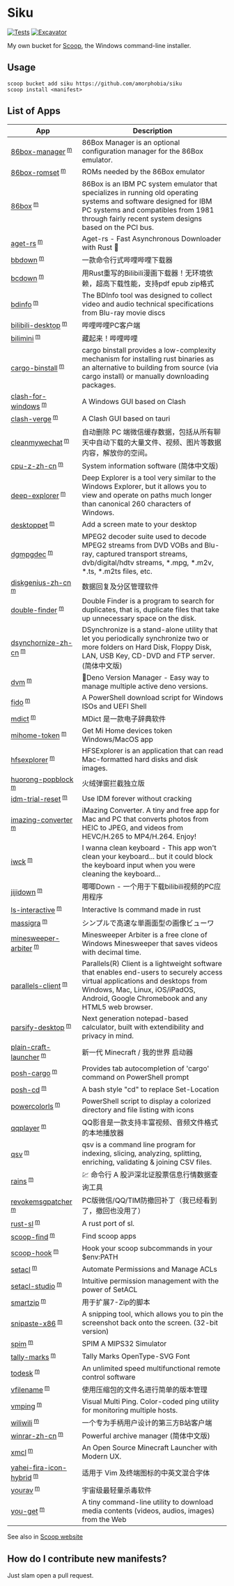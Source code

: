 # Siku

<!-- Uncomment the following line after replacing placeholders -->
[![Tests](https://github.com/amorphobia/siku/actions/workflows/ci.yml/badge.svg)](https://github.com/amorphobia/siku/actions/workflows/ci.yml) [![Excavator](https://github.com/amorphobia/siku/actions/workflows/excavator.yml/badge.svg)](https://github.com/amorphobia/siku/actions/workflows/excavator.yml)

My own bucket for [Scoop](https://scoop.sh), the Windows command-line installer.

## Usage

```
scoop bucket add siku https://github.com/amorphobia/siku
scoop install <manifest>
```

## List of Apps

|App|Description|
|----|----|
|[86box-manager](https://github.com/86Box/86BoxManager)<sup> [m](https://github.com/amorphobia/siku/blob/master/bucket/86box-manager.json)</sup>|86Box Manager is an optional configuration manager for the 86Box emulator.|
|[86box-romset](https://86box.net/)<sup> [m](https://github.com/amorphobia/siku/blob/master/bucket/86box-romset.json)</sup>|ROMs needed by the 86Box emulator|
|[86box](https://86box.net/)<sup> [m](https://github.com/amorphobia/siku/blob/master/bucket/86box.json)</sup>|86Box is an IBM PC system emulator that specializes in running old operating systems and software designed for IBM PC systems and compatibles from 1981 through fairly recent system designs based on the PCI bus.|
|[aget-rs](https://github.com/PeterDing/aget-rs)<sup> [m](https://github.com/amorphobia/siku/blob/master/bucket/aget-rs.json)</sup>|Aget-rs - Fast Asynchronous Downloader with Rust 🦀|
|[bbdown](https://github.com/nilaoda/BBDown)<sup> [m](https://github.com/amorphobia/siku/blob/master/bucket/bbdown.json)</sup>|一款命令行式哔哩哔哩下载器|
|[bcdown](https://github.com/lihe07/bilibili_comics_downloader)<sup> [m](https://github.com/amorphobia/siku/blob/master/bucket/bcdown.json)</sup>|用Rust重写的Bilibili漫画下载器！无环境依赖，超高下载性能，支持pdf epub zip格式|
|[bdinfo](https://www.videohelp.com/software/BDInfo)<sup> [m](https://github.com/amorphobia/siku/blob/master/bucket/bdinfo.json)</sup>|The BDInfo tool was designed to collect video and audio technical specifications from Blu-ray movie discs|
|[bilibili-desktop](https://app.bilibili.com)<sup> [m](https://github.com/amorphobia/siku/blob/master/bucket/bilibili-desktop.json)</sup>|哔哩哔哩PC客户端|
|[bilimini](https://github.com/chitosai/bilimini)<sup> [m](https://github.com/amorphobia/siku/blob/master/bucket/bilimini.json)</sup>|藏起来！哔哩哔哩|
|[cargo-binstall](https://github.com/ryankurte/cargo-binstall)<sup> [m](https://github.com/amorphobia/siku/blob/master/bucket/cargo-binstall.json)</sup>|cargo binstall provides a low-complexity mechanism for installing rust binaries as an alternative to building from source (via cargo install) or manually downloading packages.|
|[clash-for-windows](https://github.com/Fndroid/clash_for_windows_pkg)<sup> [m](https://github.com/amorphobia/siku/blob/master/bucket/clash-for-windows.json)</sup>|A Windows GUI based on Clash|
|[clash-verge](https://github.com/zzzgydi/clash-verge)<sup> [m](https://github.com/amorphobia/siku/blob/master/bucket/clash-verge.json)</sup>|A Clash GUI based on tauri|
|[cleanmywechat](https://github.com/blackboxo/CleanMyWechat)<sup> [m](https://github.com/amorphobia/siku/blob/master/bucket/cleanmywechat.json)</sup>|自动删除 PC 端微信缓存数据，包括从所有聊天中自动下载的大量文件、视频、图片等数据内容，解放你的空间。|
|[cpu-z-zh-cn](https://www.cpuid.com/softwares/cpu-z.html)<sup> [m](https://github.com/amorphobia/siku/blob/master/bucket/cpu-z-zh-cn.json)</sup>|System information software (简体中文版)|
|[deep-explorer](http://dimio.altervista.org/eng/#DExplorer)<sup> [m](https://github.com/amorphobia/siku/blob/master/bucket/deep-explorer.json)</sup>|Deep Explorer is a tool very similar to the Windows Explorer, but it allows you to view and operate on paths much longer than canonical 260 characters of Windows.|
|[desktoppet](https://adrianotiger.github.io/desktopPet/)<sup> [m](https://github.com/amorphobia/siku/blob/master/bucket/desktoppet.json)</sup>|Add a screen mate to your desktop|
|[dgmpgdec](https://www.videohelp.com/software/DGMPGDec)<sup> [m](https://github.com/amorphobia/siku/blob/master/bucket/dgmpgdec.json)</sup>|MPEG2 decoder suite used to decode MPEG2 streams from DVD VOBs and Blu-ray, captured transport streams, dvb/digital/hdtv streams, *.mpg, *.m2v, *.ts, *.m2ts files, etc.|
|[diskgenius-zh-cn](https://diskgenius.cn)<sup> [m](https://github.com/amorphobia/siku/blob/master/bucket/diskgenius-zh-cn.json)</sup>|数据回复及分区管理软件|
|[double-finder](http://dimio.altervista.org/eng/#DoubleFinder)<sup> [m](https://github.com/amorphobia/siku/blob/master/bucket/double-finder.json)</sup>|Double Finder is a program to search for duplicates, that is, duplicate files that take up unnecessary space on the disk.|
|[dsynchornize-zh-cn](http://dimio.altervista.org/eng/#DSynchronize)<sup> [m](https://github.com/amorphobia/siku/blob/master/bucket/dsynchronize-zh-cn.json)</sup>|DSynchronize is a stand-alone utility that let you periodically synchronize two or more folders on Hard Disk, Floppy Disk, LAN, USB Key, CD-DVD and FTP server. (简体中文版)|
|[dvm](https://github.com/justjavac/dvm)<sup> [m](https://github.com/amorphobia/siku/blob/master/bucket/dvm.json)</sup>|🦕Deno Version Manager - Easy way to manage multiple active deno versions.|
|[fido](https://github.com/pbatard/Fido)<sup> [m](https://github.com/amorphobia/siku/blob/master/bucket/fido.json)</sup>|A PowerShell download script for Windows ISOs and UEFI Shell|
|[mdict](https://www.mdict.cn/)<sup> [m](https://github.com/amorphobia/siku/blob/master/bucket/mdict.json)</sup>|MDict 是一款电子辞典软件|
|[mihome-token](https://github.com/Maxmudjon/Get_MiHome_devices_token)<sup> [m](https://github.com/amorphobia/siku/blob/master/bucket/mihome-token.json)</sup>|Get Mi Home devices token Windows/MacOS app|
|[hfsexplorer](https://www.catacombae.org/hfsexplorer/)<sup> [m](https://github.com/amorphobia/siku/blob/master/bucket/hfsexplorer.json)</sup>|HFSExplorer is an application that can read Mac-formatted hard disks and disk images.|
|[huorong-popblock](https://www.huorong.cn/person5.html)<sup> [m](https://github.com/amorphobia/siku/blob/master/bucket/huorong-popblock.json)</sup>|火绒弹窗拦截独立版|
|[idm-trial-reset](https://github.com/J2TEAM/idm-trial-reset)<sup> [m](https://github.com/amorphobia/siku/blob/master/bucket/idm-trial-reset.json)</sup>|Use IDM forever without cracking|
|[imazing-converter](https://imazing.com/converter)<sup> [m](https://github.com/amorphobia/siku/blob/master/bucket/imazing-converter.json)</sup>|iMazing Converter. A tiny and free app for Mac and PC that converts photos from HEIC to JPEG, and videos from HEVC/H.265 to MP4/H.264. Enjoy!|
|[iwck](https://github.com/Nigh/I-wanna-clean-keyboard)<sup> [m](https://github.com/amorphobia/siku/blob/master/bucket/iwck.json)</sup>|I wanna clean keyboard - This app won't clean your keyboard... but it could block the keyboard input when you were cleaning the keyboard...|
|[jijidown](http://client.jijidown.com/)<sup> [m](https://github.com/amorphobia/siku/blob/master/bucket/jijidown.json)</sup>|唧唧Down - 一个用于下载bilibili视频的PC应用程序|
|[ls-interactive](https://github.com/Araxeus/ls-interactive)<sup> [m](https://github.com/amorphobia/siku/blob/master/bucket/ls-interactive.json)</sup>|Interactive ls command made in rust|
|[massigra](http://www.massigra.net/)<sup> [m](https://github.com/amorphobia/siku/blob/master/bucket/massigra.json)</sup>|シンプルで高速な単画面型の画像ビューワ|
|[minesweeper-arbiter](https://minesweepergame.com/download/arbiter.php)<sup> [m](https://github.com/amorphobia/siku/blob/master/bucket/minesweeper-arbiter.json)</sup>|Minesweeper Arbiter is a free clone of Windows Minesweeper that saves videos with decimal time.|
|[parallels-client](https://www.parallels.com/products/ras/capabilities/parallels-client/)<sup> [m](https://github.com/amorphobia/siku/blob/master/bucket/parallels-client.json)</sup>|Parallels(R) Client is a lightweight software that enables end-users to securely access virtual applications and desktops from Windows, Mac, Linux, iOS/iPadOS, Android, Google Chromebook and any HTML5 web browser.|
|[parsify-desktop](https://parsify.app/)<sup> [m](https://github.com/amorphobia/siku/blob/master/bucket/parsify-desktop.json)</sup>|Next generation notepad-based calculator, built with extendibility and privacy in mind.|
|[plain-craft-launcher](https://afdian.net/@LTCat)<sup> [m](https://github.com/amorphobia/siku/blob/master/bucket/plain-craft-launcher.json)</sup>|新一代 Minecraft / 我的世界 启动器|
|[posh-cargo](https://github.com/Bak-Jin-Hyeong/posh-cargo)<sup> [m](https://github.com/amorphobia/siku/blob/master/bucket/posh-cargo.json)</sup>|Provides tab autocompletion of 'cargo' command on PowerShell prompt|
|[posh-cd](https://github.com/amorphobia/posh-cd)<sup> [m](https://github.com/amorphobia/siku/blob/master/bucket/posh-cd.json)</sup>|A bash style "cd" to replace Set-Location|
|[powercolorls](https://github.com/gardebring/PowerColorLS)<sup> [m](https://github.com/amorphobia/siku/blob/master/bucket/powercolorls.json)</sup>|PowerShell script to display a colorized directory and file listing with icons|
|[qqplayer](https://player.qq.com/)<sup> [m](https://github.com/amorphobia/siku/blob/master/bucket/qqplayer.json)</sup>|QQ影音是一款支持丰富视频、音频文件格式的本地播放器|
|[qsv](https://github.com/jqnatividad/qsv)<sup> [m](https://github.com/amorphobia/siku/blob/master/bucket/qsv.json)</sup>|qsv is a command line program for indexing, slicing, analyzing, splitting, enriching, validating & joining CSV files.|
|[rains](https://github.com/rookie0/rains)<sup> [m](https://github.com/amorphobia/siku/blob/master/bucket/rains.json)</sup>|💹 命令行 A 股沪深北证股票信息行情数据查询工具|
|[revokemsgpatcher](https://github.com/huiyadanli/RevokeMsgPatcher)<sup> [m](https://github.com/amorphobia/siku/blob/master/bucket/revokemsgpatcher.json)</sup>|PC版微信/QQ/TIM防撤回补丁（我已经看到了，撤回也没用了）|
|[rust-sl](https://github.com/amorphobia/rust-sl)<sup> [m](https://github.com/amorphobia/siku/blob/master/bucket/rust-sl.json)</sup>|A rust port of sl.|
|[scoop-find](https://github.com/amorphobia/scoop-find)<sup> [m](https://github.com/amorphobia/siku/blob/master/bucket/scoop-find.json)</sup>|Find scoop apps|
|[scoop-hook](https://github.com/amorphobia/scoop-hook)<sup> [m](https://github.com/amorphobia/siku/blob/master/bucket/scoop-hook.json)</sup>|Hook your scoop subcommands in your $env:PATH|
|[setacl](https://helgeklein.com/setacl/)<sup> [m](https://github.com/amorphobia/siku/blob/master/bucket/setacl.json)</sup>|Automate Permissions and Manage ACLs|
|[setacl-studio](https://helgeklein.com/setacl-studio/)<sup> [m](https://github.com/amorphobia/siku/blob/master/bucket/setacl-studio.json)</sup>|Intuitive permission management with the power of SetACL|
|[smartzip](https://github.com/vvyoko/SmartZip)<sup> [m](https://github.com/amorphobia/siku/blob/master/bucket/smartzip.json)</sup>|用于扩展7-Zip的脚本|
|[snipaste-x86](https://www.snipaste.com/)<sup> [m](https://github.com/amorphobia/siku/blob/master/bucket/snipaste-x86.json)</sup>|A snipping tool, which allows you to pin the screenshot back onto the screen. (32-bit version)|
|[spim](https://pages.cs.wisc.edu/~larus/spim.html)<sup> [m](https://github.com/amorphobia/siku/blob/master/bucket/spim.json)</sup>|SPIM A MIPS32 Simulator|
|[tally-marks](https://github.com/adobe-fonts/tally-marks)<sup> [m](https://github.com/amorphobia/siku/blob/master/bucket/tally-marks.json)</sup>|Tally Marks OpenType-SVG Font|
|[todesk](https://www.todesk.com/)<sup> [m](https://github.com/amorphobia/siku/blob/master/bucket/todesk.json)</sup>|An unlimited speed multifunctional remote control software|
|[vfilename](https://www.vfilename.com/)<sup> [m](https://github.com/amorphobia/siku/blob/master/bucket/vfilename.json)</sup>|使用压缩包的文件名进行简单的版本管理|
|[vmping](https://github.com/R-Smith/vmPing)<sup> [m](https://github.com/amorphobia/siku/blob/master/bucket/vmping.json)</sup>|Visual Multi Ping. Color-coded ping utility for monitoring multiple hosts.|
|[wiliwili](https://xfangfang.github.io/wiliwili/)<sup> [m](https://github.com/amorphobia/siku/blob/master/bucket/wiliwili.json)</sup>|一个专为手柄用户设计的第三方B站客户端|
|[winrar-zh-cn](https://rarlab.com/)<sup> [m](https://github.com/amorphobia/siku/blob/master/bucket/winrar-zh-cn.json)</sup>|Powerful archive manager (简体中文版)|
|[xmcl](https://xmcl.app/)<sup> [m](https://github.com/amorphobia/siku/blob/master/bucket/xmcl.json)</sup>|An Open Source Minecraft Launcher with Modern UX.|
|[yahei-fira-icon-hybrid](https://github.com/HanleyLee/Yahei-Fira-Icon-Hybrid-Font)<sup> [m](https://github.com/amorphobia/siku/blob/master/bucket/yahei-fira-icon-hybrid.json)</sup>|适用于 Vim 及终端图标的中英文混合字体|
|[yourav](https://github.com/Tlaster/YourAV)<sup> [m](https://github.com/amorphobia/siku/blob/master/bucket/yourav.json)</sup>|宇宙级最轻量杀毒软件|
|[you-get](https://you-get.org/)<sup> [m](https://github.com/amorphobia/siku/blob/master/bucket/you-get.json)</sup>|A tiny command-line utility to download media contents (videos, audios, images) from the Web|

See also in [Scoop website](https://scoop.sh/#/apps?q=%22https%3A%2F%2Fgithub.com%2Famorphobia%2Fsiku%22&s=0&d=1&o=false)

## How do I contribute new manifests?

Just slam open a pull request.
